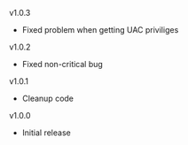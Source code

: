 v1.0.3  
- Fixed problem when getting UAC priviliges  
  
v1.0.2  
- Fixed non-critical bug    
  
v1.0.1  
- Cleanup code  
  
v1.0.0  
- Initial release
  
